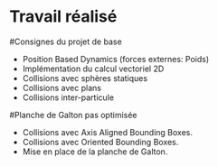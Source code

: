 # Travail réalisé

#Consignes du projet de base
  - Position Based Dynamics (forces externes: Poids)
  - Implémentation du calcul vectoriel 2D
  - Collisions avec sphères statiques
  - Collisions avec plans
  - Collisions inter-particule

#Planche de Galton pas optimisée
 - Collisions avec Axis Aligned Bounding Boxes.
 - Collisions avec Oriented Bounding Boxes.
 - Mise en place de la planche de Galton.
